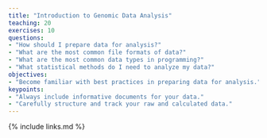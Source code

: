 ```yaml
---
title: "Introduction to Genomic Data Analysis"
teaching: 20
exercises: 10
questions:
- "How should I prepare data for analysis?"
- "What are the most common file formats of data?"
- "What are the most common data types in programming?"
- "What statistical methods do I need to analyze my data?"
objectives:
- "Become familiar with best practices in preparing data for analysis."
keypoints:
- "Always include informative documents for your data."
- "Carefully structure and track your raw and calculated data."
---
```




{% include links.md %}
